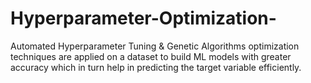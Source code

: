 # Hyperparameter-Optimization-
Automated Hyperparameter Tuning &amp;  Genetic Algorithms optimization techniques are applied on a dataset to build ML models with greater  accuracy  which in turn help in  predicting the target variable efficiently.
